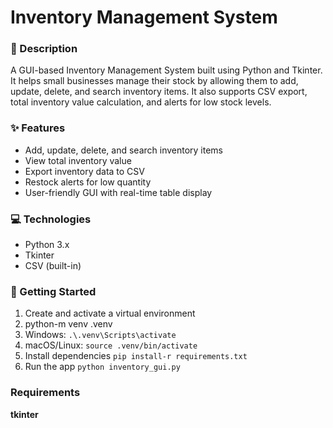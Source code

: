 # Inventory Management System
### 📌 Description
 A GUI-based Inventory Management System built using Python and Tkinter. It helps small businesses
 manage their stock by allowing them to add, update, delete, and search inventory items. It also supports
 CSV export, total inventory value calculation, and alerts for low stock levels.
### ✨ Features
* Add, update, delete, and search inventory items
* View total inventory value
* Export inventory data to CSV
* Restock alerts for low quantity
* User-friendly GUI with real-time table display
 ### 💻 Technologies
* Python 3.x
* Tkinter
* CSV (built-in)
### 🚀 Getting Started
1. Create and activate a virtual environment
2. python-m venv .venv
3. Windows: 
 `.\.venv\Scripts\activate`
4. macOS/Linux: 
 `source .venv/bin/activate`
5. Install dependencies
 `pip install-r requirements.txt`
6. Run the app
 `python inventory_gui.py`
### Requirements
 **tkinter**
